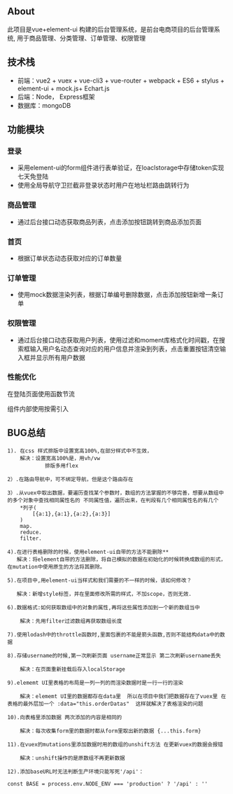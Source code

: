 ## About

此项目是vue+element-ui 构建的后台管理系统，是前台电商项目的后台管理系统, 用于商品管理、分类管理、订单管理、权限管理



## 技术栈

- 前端：vue2 + vuex + vue-cli3 + vue-router + webpack + ES6 + stylus + element-ui + mock.js+ Echart.js
- 后端：Node， Express框架
- 数据库：mongoDB



## 功能模块

### 登录

- 采用element-ui的form组件进行表单验证，在loaclstorage中存储token实现七天免登陆
- 使用全局导航守卫拦截非登录状态时用户在地址栏路由跳转行为

### 商品管理

- 通过后台接口动态获取商品列表，点击添加按钮跳转到商品添加页面

### 首页

- 根据订单状态动态获取对应的订单数量

### 订单管理

- 使用mock数据渲染列表，根据订单编号删除数据，点击添加按钮新增一条订单

### 权限管理

- 通过后台接口动态获取用户列表，使用过滤和moment库格式化时间戳，在搜索框输入用户名动态查询对应的用户信息并渲染到列表，点击重置按钮清空输入框并显示所有用户数据

### 性能优化

在登陆页面使用函数节流

组件内部使用按需引入

## BUG总结

```
1). 在css 样式排版中设置宽高100%,在部分样式中不生效，
    解决：设置宽高100%是，用vh/vw
            排版多用flex

2）.在路由导航中，可不绑定导航，但是这个路由存在

3）.从vuex中取出数据，要遍历查找某个参数时，数组的方法掌握的不够完善，想要从数组中的多个对象中查找相同属性名的 不同属性值，遍历出来，在判段有几个相同属性名的有几个
    *列子(
        [{a:1},{a:1},{a:2},{a:3}]
    )
    map.
    reduce.
    filter.
    
4).在进行表格删除的时候，使用element-ui自带的方法不能删除**
   解决：将element自带的方法删除，将自己模拟的数据在初始化的时候转换成数组的形式，在mutation中使用原生的方法将其删除。

5).在项目中,用element-ui当样式和我们需要的不一样的时候，该如何修改？

   解决：新增style标签，并在里面修改所需的样式，不加scope，否则无效.
   
6).数据格式:如何获取数组中的对象的属性,再将这些属性添加到一个新的数组当中
	
	解决：先用filter过滤数组再获取数组长度
	
7).使用lodash中的throttle函数时,里面包裹的不能是箭头函数,否则不能结构data中的数据

8).存储username的时候,第一次刷新页面 username正常显示 第二次刷新username丢失

	解决：在页面重新挂载后存入localStorage
	
9).elememt UI里表格的布局是一列一列的而渲染数据时是一行一行的渲染

	解决：elememt UI里的数据都存在data里  所以在项目中我们把数据存在了vuex里 在表格的最外层加一个 :data="this.orderDatas"  这样就解决了表格渲染的问题

10).向表格里添加数据 两次添加的内容是相同的
	
	解决：每次收集form里的数据时都从form里取出新的数据 {...this.form} 
	
11).在vuex的mutations里添加数据时用的数组的unshift方法 在更新vuex的数据会报错

	解决：unshift操作的是原数组不再更新数据

12).添加baseURL时无法判断生产环境只能写死'/api'：

const BASE = process.env.NODE_ENV === 'production' ? '/api' : ''
```

